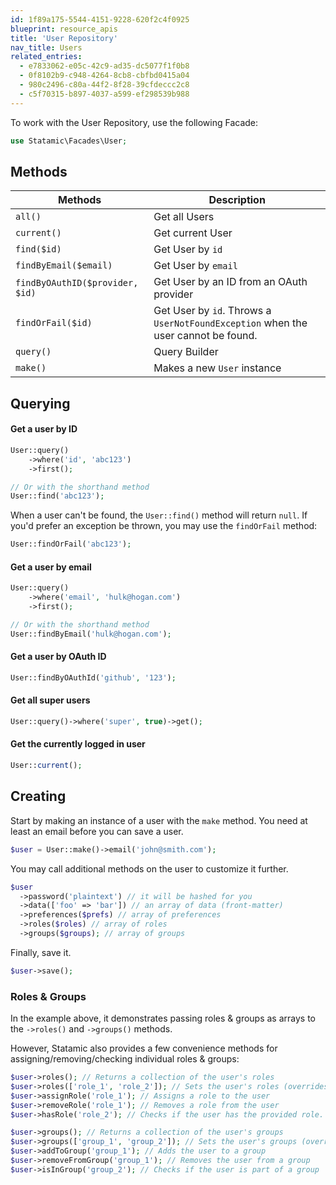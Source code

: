 ```yaml
---
id: 1f89a175-5544-4151-9228-620f2c4f0925
blueprint: resource_apis
title: 'User Repository'
nav_title: Users
related_entries:
  - e7833062-e05c-42c9-ad35-dc5077f1f0b8
  - 0f8102b9-c948-4264-8cb8-cbfbd0415a04
  - 980c2496-c80a-44f2-8f28-39cfdeccc2c8
  - c5f70315-b897-4037-a599-ef298539b988
---
```

To work with the User Repository, use the following Facade:

```php
use Statamic\Facades\User;
```

## Methods

| Methods | Description |
| ------- | ----------- |
| `all()` | Get all Users |
| `current()` | Get current User |
| `find($id)` | Get User by `id` |
| `findByEmail($email)` | Get User by `email` |
| `findByOAuthID($provider, $id)` | Get User by an ID from an OAuth provider  |
| `findOrFail($id)` | Get User by `id`. Throws a `UserNotFoundException` when the user cannot be found. |
| `query()` | Query Builder |
| `make()` | Makes a new `User` instance |

## Querying

#### Get a user by ID

```php
User::query()
    ->where('id', 'abc123')
    ->first();

// Or with the shorthand method
User::find('abc123');
```

When a user can't be found, the `User::find()` method will return `null`. If you'd prefer an exception be thrown, you may use the `findOrFail` method:

```php
User::findOrFail('abc123');
```

#### Get a user by email

```php
User::query()
    ->where('email', 'hulk@hogan.com')
    ->first();

// Or with the shorthand method
User::findByEmail('hulk@hogan.com');
```

#### Get a user by OAuth ID

```php
User::findByOAuthId('github', '123');
```

#### Get all super users

```php
User::query()->where('super', true)->get();
```

#### Get the currently logged in user

```php
User::current();
```

## Creating

Start by making an instance of a user with the `make` method.
You need at least an email before you can save a user.

```php
$user = User::make()->email('john@smith.com');
```

You may call additional methods on the user to customize it further.

```php
$user
  ->password('plaintext') // it will be hashed for you
  ->data(['foo' => 'bar']) // an array of data (front-matter)
  ->preferences($prefs) // array of preferences
  ->roles($roles) // array of roles
  ->groups($groups); // array of groups
```

Finally, save it.

```php
$user->save();
```

### Roles & Groups

In the example above, it demonstrates passing roles & groups as arrays to the `->roles()` and `->groups()` methods.

However, Statamic also provides a few convenience methods for assigning/removing/checking individual roles & groups:

```php
$user->roles(); // Returns a collection of the user's roles
$user->roles(['role_1', 'role_2']); // Sets the user's roles (overrides any existing roles)
$user->assignRole('role_1'); // Assigns a role to the user
$user->removeRole('role_1'); // Removes a role from the user
$user->hasRole('role_2'); // Checks if the user has the provided role.

$user->groups(); // Returns a collection of the user's groups
$user->groups(['group_1', 'group_2']); // Sets the user's groups (overrides any existing groups)
$user->addToGroup('group_1'); // Adds the user to a group
$user->removeFromGroup('group_1'); // Removes the user from a group
$user->isInGroup('group_2'); // Checks if the user is part of a group
```
